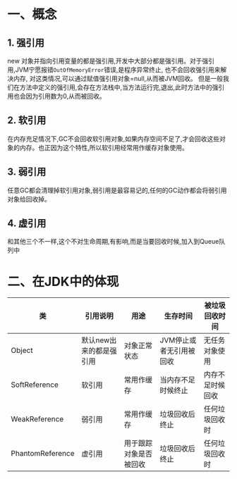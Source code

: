 # 一、概念
## 1. 强引用

new 对象并指向引用变量的都是强引用,开发中大部分都是强引用。对于强引用,JVM宁愿报错`OutOfMemoryError`错误,是程序异常终止,
也不会回收强引用来解决内存, 对这类情况,可以通过赋值强引用对象=null,从而被JVM回收。
但是一般我们在方法中定义的强引用,会存在方法栈中,当方法运行完,退出,此时方法中的强引用也会因为引用数为0,从而被回收。

## 2. 软引用

在内存充足情况下,GC不会回收软引用对象,如果内存空间不足了,才会回收这些对象的内存。也正因为这个特性,所以软引用经常用作缓存对象使用。


## 3. 弱引用

任意GC都会清理掉软引用对象,弱引用是最容易记的,任何的GC动作都会将弱引用对象给回收掉。

## 4. 虚引用

和其他三个不一样,这个不对生命周期,有影响,而是当要回收时候,加入到Queue队列中

# 二、在JDK中的体现

| 类               | 引用说明                | 用途                   | 生存时间                | 被垃圾回收时间   |
| ---------------- | ----------------------- | ---------------------- | ----------------------- | ---------------- |
| Object           | 默认new出来的都是强引用 | 对象正常状态           | JVM停止或者无引用被回收 | 无任务对象使用   |
| SoftReference    | 软引用                  | 常用作缓存             | 当内存不足时候终止      | 内存不足时候回收 |
| WeakReference    | 弱引用                  | 常用作缓存             | 垃圾回收后终止          | 任何垃圾回收时   |
| PhantomReference | 虚引用                  | 用于跟踪对象是否被回收 | 垃圾回收后终止          | 任何垃圾回收时   |



